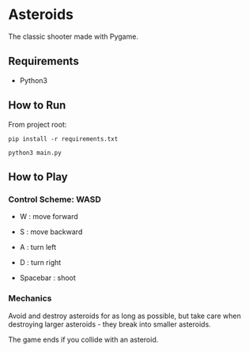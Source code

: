 # Asteroids

The classic shooter made with Pygame.

## Requirements

* Python3

## How to Run

From project root:

`pip install -r requirements.txt`

`python3 main.py`

## How to Play

### Control Scheme: WASD

* W : move forward
* S : move backward

* A : turn left
* D : turn right

* Spacebar : shoot

### Mechanics

Avoid and destroy asteroids for as long as possible, but take care when
destroying larger asteroids - they break into smaller asteroids.

The game ends if you collide with an asteroid.
